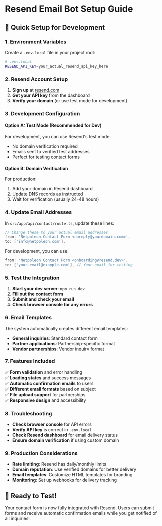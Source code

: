 # Resend Email Bot Setup Guide

## 🚀 **Quick Setup for Development**

### **1. Environment Variables**
Create a `.env.local` file in your project root:
```bash
# .env.local
RESEND_API_KEY=your_actual_resend_api_key_here
```

### **2. Resend Account Setup**
1. **Sign up** at [resend.com](https://resend.com)
2. **Get your API key** from the dashboard
3. **Verify your domain** (or use test mode for development)

### **3. Development Configuration**

#### **Option A: Test Mode (Recommended for Dev)**
For development, you can use Resend's test mode:
- No domain verification required
- Emails sent to verified test addresses
- Perfect for testing contact forms

#### **Option B: Domain Verification**
For production:
1. Add your domain in Resend dashboard
2. Update DNS records as instructed
3. Wait for verification (usually 24-48 hours)

### **4. Update Email Addresses**
In `src/app/api/contact/route.ts`, update these lines:

```typescript
// Change these to your actual email addresses
from: 'Netpoleon Contact Form <noreply@yourdomain.com>',
to: ['info@netpoleon.com'],
```

For development, you can use:
```typescript
from: 'Netpoleon Contact Form <onboarding@resend.dev>',
to: ['your-email@example.com'], // Your email for testing
```

### **5. Test the Integration**
1. **Start your dev server**: `npm run dev`
2. **Fill out the contact form**
3. **Submit and check your email**
4. **Check browser console for any errors**

### **6. Email Templates**
The system automatically creates different email templates:
- **General inquiries**: Standard contact form
- **Partner applications**: Partnership-specific format
- **Vendor partnerships**: Vendor inquiry format

### **7. Features Included**
✅ **Form validation** and error handling  
✅ **Loading states** and success messages  
✅ **Automatic confirmation emails** to users  
✅ **Different email formats** based on subject  
✅ **File upload support** for partnerships  
✅ **Responsive design** and accessibility  

### **8. Troubleshooting**
- **Check browser console** for API errors
- **Verify API key** is correct in `.env.local`
- **Check Resend dashboard** for email delivery status
- **Ensure domain verification** if using custom domain

### **9. Production Considerations**
- **Rate limiting**: Resend has daily/monthly limits
- **Domain reputation**: Use verified domains for better delivery
- **Email templates**: Customize HTML templates for branding
- **Monitoring**: Set up webhooks for delivery tracking

## 🎯 **Ready to Test!**
Your contact form is now fully integrated with Resend. Users can submit forms and receive automatic confirmation emails while you get notified of all inquiries!
